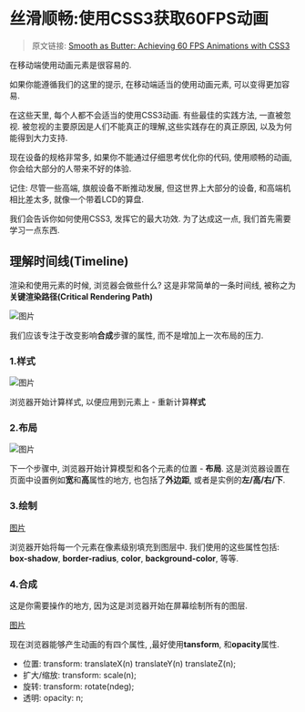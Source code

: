 # 丝滑顺畅:使用CSS3获取60FPS动画

> 原文链接: [Smooth as Butter: Achieving 60 FPS Animations with CSS3](https://medium.com/outsystems-experts/how-to-achieve-60-fps-animations-with-css3-db7b98610108)

  在移动端使用动画元素是很容易的.

  如果你能遵循我们的这里的提示, 在移动端适当的使用动画元素, 可以变得更加容易.

  在这些天里, 每个人都不会适当的使用CSS3动画. 有些最佳的实践方法, 一直被忽视. 被忽视的主要原因是人们不能真正的理解,这些实践存在的真正原因, 以及为何能得到大力支持.

  现在设备的规格非常多, 如果你不能通过仔细思考优化你的代码, 使用顺畅的动画, 你会给大部分的人带来不好的体验.

  记住: 尽管一些高端, 旗舰设备不断推动发展, 但这世界上大部分的设备, 和高端机相比差太多, 就像一个带着LCD的算盘.

  我们会告诉你如何使用CSS3, 发挥它的最大功效. 为了达成这一点, 我们首先需要学习一点东西.

## 理解时间线(Timeline)

  渲染和使用元素的时候, 浏览器会做些什么? 这是非常简单的一条时间线, 被称之为**关键渲染路径(Critical Rendering Path)**

  ![图片](https://cdn-images-1.medium.com/max/800/0*gMqY9IVJXuBbE8DF.)

  我们应该专注于改变影响**合成**步骤的属性, 而不是增加上一次布局的压力.

### 1.样式

  ![图片](https://cdn-images-1.medium.com/max/800/0*LDiyh_mOgH1n21wF.)

  浏览器开始计算样式, 以便应用到元素上 - 重新计算**样式**

### 2.布局

  ![图片](https://cdn-images-1.medium.com/max/800/0*X_6VTAJuRQCt1qXM.)

  下一个步骤中, 浏览器开始计算模型和各个元素的位置 - **布局**. 这是浏览器设置在页面中设置例如**宽**和**高**属性的地方, 也包括了**外边距**, 或者是实例的**左/高/右/下**.

### 3.绘制

  [图片](https://cdn-images-1.medium.com/max/800/0*wJKTvKHyYi13kPoI.)

  浏览器开始将每一个元素在像素级别填充到图层中. 我们使用的这些属性包括: **box-shadow**, **border-radius**, **color**, **background-color**, 等等.

### 4.合成

  这是你需要操作的地方, 因为这是浏览器开始在屏幕绘制所有的图层.

  [图片](https://cdn-images-1.medium.com/max/800/0*JHTvclhMvkYYEBEY.)

  现在浏览器能够产生动画的有四个属性, ,最好使用**tansform**, 和**opacity**属性.

* 位置: transform: translateX(n) translateY(n) translateZ(n);
* 扩大/缩放: transform: scale(n);
* 旋转: transform: rotate(ndeg);
* 透明: opacity: n;